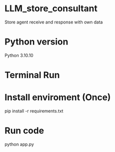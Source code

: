 # LLM_store_consultant

Store agent receive and response with own data

# Python version

Python 3.10.10

# Terminal Run

# Install enviroment (Once)

pip install -r requirements.txt

# Run code

python app.py
